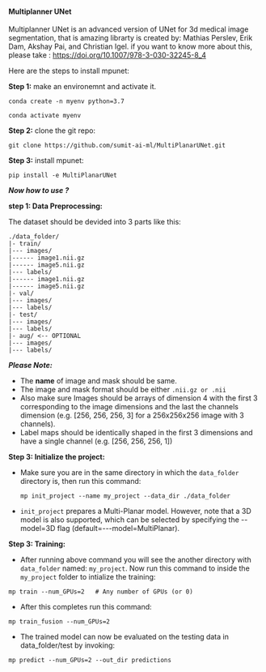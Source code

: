 #### Multiplanner UNet 

Multiplanner UNet is an advanced version of UNet for 3d medical image segmentation, that is amazing librarty is created by: Mathias Perslev, Erik Dam, Akshay Pai, and Christian Igel. if you want to know more about this, please take : https://doi.org/10.1007/978-3-030-32245-8_4

Here are the steps to install mpunet: 

**Step 1:** make an environemnt and activate it. 
```
conda create -n myenv python=3.7

conda activate myenv
```
**Step 2:** clone the git repo:
```
git clone https://github.com/sumit-ai-ml/MultiPlanarUNet.git
```
**Step 3:** install mpunet:
```
pip install -e MultiPlanarUNet
```
_**Now how to use ?**_ 

**step 1: Data Preprocessing:** 

The dataset should be devided into 3 parts like this:
```
./data_folder/
|- train/
|--- images/
|------ image1.nii.gz
|------ image5.nii.gz
|--- labels/
|------ image1.nii.gz
|------ image5.nii.gz
|- val/
|--- images/
|--- labels/
|- test/
|--- images/
|--- labels/
|- aug/ <-- OPTIONAL
|--- images/
|--- labels/

```
_**Please Note:**_
- The **name** of image and mask should be same. 
- The image and mask format should be either ```.nii.gz or .nii```
- Also make sure Images should be arrays of dimension 4 with the first 3 corresponding to the image dimensions and the last the channels dimension (e.g. [256, 256, 256, 3] for a 256x256x256 image with 3 channels).
- Label maps should be identically shaped in the first 3 dimensions and have a single channel (e.g. [256, 256, 256, 1])

**Step 3: Initialize the project:**
- Make sure you are in the same directory in which the ```data_folder``` directory is, then run this command:

  ```mp init_project --name my_project --data_dir ./data_folder```
  
- ```init_project``` prepares a Multi-Planar model. However, note that a 3D model is also supported, which can be selected by specifying the --model=3D flag (default=---model=MultiPlanar).

**Step 3: Training:**
- After running above command you will see the another directory with ```data_folder``` named: ```my_project```. Now run this command to inside the ```my_project``` folder to intialize the training:

```mp train --num_GPUs=2   # Any number of GPUs (or 0)```

- After this completes run this command:

 ```mp train_fusion --num_GPUs=2```

- The trained model can now be evaluated on the testing data in data_folder/test by invoking:

```mp predict --num_GPUs=2 --out_dir predictions```

 
